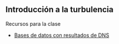 ## Introducción a la turbulencia

Recursos para la clase
* [Bases de datos con resultados de DNS](https://www.fdy.tu-darmstadt.de/fdyresearch/dns/direkte_numerische_simulation.en.jsp)
